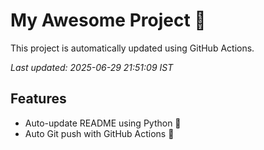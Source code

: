 # My Awesome Project 🚀

This project is automatically updated using GitHub Actions.

_Last updated: 2025-06-29 21:51:09 IST_

## Features
- Auto-update README using Python 🐍
- Auto Git push with GitHub Actions 🤖
